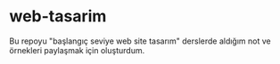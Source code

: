 # web-tasarim
Bu repoyu "başlangıç seviye web site tasarım" derslerde aldığım not ve örnekleri paylaşmak için oluşturdum.

